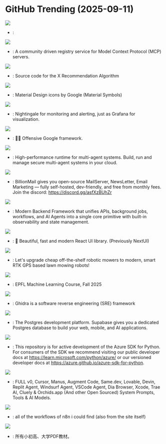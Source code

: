 # GitHub Trending (2025-09-11)

![](https://img.shields.io/badge/Python-New%201-green?style=flat-square&logo=appveyor)
- [](https://github.comundefined): 

![](https://img.shields.io/badge/Go-New%20801-green?style=flat-square&logo=appveyor)
- [](https://github.comundefined): A community driven registry service for Model Context Protocol (MCP) servers.

![](https://img.shields.io/badge/Scala-New%20754-green?style=flat-square&logo=appveyor)
- [](https://github.comundefined): Source code for the X Recommendation Algorithm

![](https://img.shields.io/badge/none-New%205-green?style=flat-square&logo=appveyor)
- [](https://github.comundefined): Material Design icons by Google (Material Symbols)

![](https://img.shields.io/badge/Go-New%20205-green?style=flat-square&logo=appveyor)
- [](https://github.comundefined): Nightingale for monitoring and alerting, just as Grafana for visualization.

![](https://img.shields.io/badge/Python-New%20216-green?style=flat-square&logo=appveyor)
- [](https://github.comundefined): 🕵️‍♂️ Offensive Google framework.

![](https://img.shields.io/badge/Python-New%2080-green?style=flat-square&logo=appveyor)
- [](https://github.comundefined): High-performance runtime for multi-agent systems. Build, run and manage secure multi-agent systems in your cloud.

![](https://img.shields.io/badge/Go-New%20241-green?style=flat-square&logo=appveyor)
- [](https://github.comundefined): BillionMail gives you open-source MailServer, NewsLetter, Email Marketing — fully self-hosted, dev-friendly, and free from monthly fees. Join the discord: https://discord.gg/asfXzBUhZr

![](https://img.shields.io/badge/TypeScript-New%20137-green?style=flat-square&logo=appveyor)
- [](https://github.comundefined): Modern Backend Framework that unifies APIs, background jobs, workflows, and AI Agents into a single core primitive with built-in observability and state management.

![](https://img.shields.io/badge/TypeScript-New%20359-green?style=flat-square&logo=appveyor)
- [](https://github.comundefined): 🚀 Beautiful, fast and modern React UI library. (Previously NextUI)

![](https://img.shields.io/badge/C%2B%2B-New%2063-green?style=flat-square&logo=appveyor)
- [](https://github.comundefined): Let's upgrade cheap off-the-shelf robotic mowers to modern, smart RTK GPS based lawn mowing robots!

![](https://img.shields.io/badge/Jupyter%20Notebook-New%2011-green?style=flat-square&logo=appveyor)
- [](https://github.comundefined): EPFL Machine Learning Course, Fall 2025

![](https://img.shields.io/badge/Java-New%2095-green?style=flat-square&logo=appveyor)
- [](https://github.comundefined): Ghidra is a software reverse engineering (SRE) framework

![](https://img.shields.io/badge/TypeScript-New%2077-green?style=flat-square&logo=appveyor)
- [](https://github.comundefined): The Postgres development platform. Supabase gives you a dedicated Postgres database to build your web, mobile, and AI applications.

![](https://img.shields.io/badge/Python-New%201-green?style=flat-square&logo=appveyor)
- [](https://github.comundefined): This repository is for active development of the Azure SDK for Python. For consumers of the SDK we recommend visiting our public developer docs at https://learn.microsoft.com/python/azure/ or our versioned developer docs at https://azure.github.io/azure-sdk-for-python.

![](https://img.shields.io/badge/none-New%20498-green?style=flat-square&logo=appveyor)
- [](https://github.comundefined): FULL v0, Cursor, Manus, Augment Code, Same.dev, Lovable, Devin, Replit Agent, Windsurf Agent, VSCode Agent, Dia Browser, Xcode, Trae AI, Cluely & Orchids.app (And other Open Sourced) System Prompts, Tools & AI Models.

![](https://img.shields.io/badge/HTML-New%20421-green?style=flat-square&logo=appveyor)
- [](https://github.comundefined): all of the workflows of n8n i could find (also from the site itself)

![](https://img.shields.io/badge/Roff-New%20226-green?style=flat-square&logo=appveyor)
- [](https://github.comundefined): 所有小初高、大学PDF教材。

